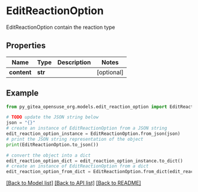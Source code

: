 # EditReactionOption

EditReactionOption contain the reaction type

## Properties

Name | Type | Description | Notes
------------ | ------------- | ------------- | -------------
**content** | **str** |  | [optional] 

## Example

```python
from py_gitea_opensuse_org.models.edit_reaction_option import EditReactionOption

# TODO update the JSON string below
json = "{}"
# create an instance of EditReactionOption from a JSON string
edit_reaction_option_instance = EditReactionOption.from_json(json)
# print the JSON string representation of the object
print(EditReactionOption.to_json())

# convert the object into a dict
edit_reaction_option_dict = edit_reaction_option_instance.to_dict()
# create an instance of EditReactionOption from a dict
edit_reaction_option_from_dict = EditReactionOption.from_dict(edit_reaction_option_dict)
```
[[Back to Model list]](../README.md#documentation-for-models) [[Back to API list]](../README.md#documentation-for-api-endpoints) [[Back to README]](../README.md)


